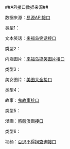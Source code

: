 ##API接口数据来源##

数据来源：[易源API接口](https://www.showapi.com)

类型1：

文本笑话：[来福岛笑话接口](https://www.showapi.com/api/lookPoint/107)

类型2：

内涵图片：[来福岛搞笑图片接口](https://www.showapi.com/api/lookPoint/107)

类型3：

美女图片：[美图大全接口](https://www.showapi.com/api/lookPoint/852)

类型4：

故事：[鬼故事接口](https://www.showapi.com/api/lookPoint/955/1)

类型5：

漫画：[憨憨漫画接口](https://www.showapi.com/api/lookPoint/978/1)

类型6：

视频：[百思不得姐查询接口](https://www.showapi.com/api/lookPoint/255)